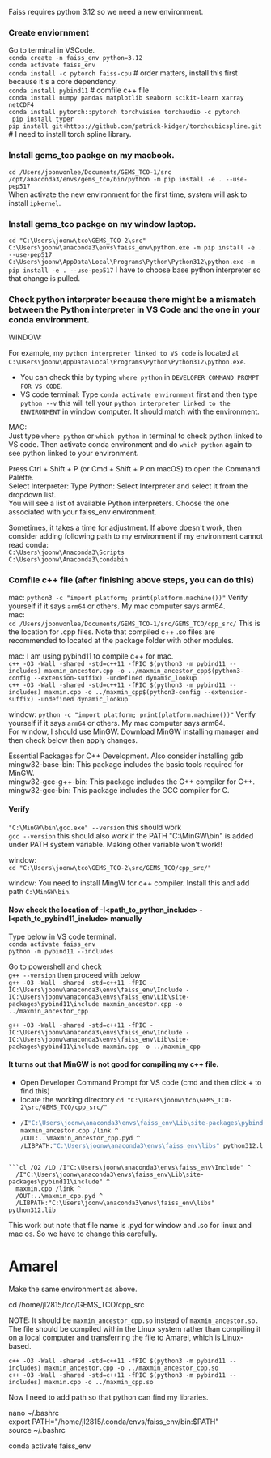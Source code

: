 Faiss requires python 3.12 so we need a new environment.

### Create enviornment
Go to terminal in VSCode.        
```conda create -n faiss_env python=3.12```       
```conda activate faiss_env```       
```conda install -c pytorch faiss-cpu```                                              # order matters, install this first because it's a core dependency.    
```conda install pybind11```                                                          # comfile c++ file       
```conda install numpy pandas matplotlib seaborn scikit-learn xarray netCDF4 ```            
```conda install pytorch::pytorch torchvision torchaudio -c pytorch```       
``` pip install typer```                                    
``` pip install git+https://github.com/patrick-kidger/torchcubicspline.git ```        # I need to install torch spline library.    
        
### Install gems_tco packge on my macbook.     
```cd /Users/joonwonlee/Documents/GEMS_TCO-1/src```    
```/opt/anaconda3/envs/gems_tco/bin/python -m pip install -e . --use-pep517```   
When activate the new environment for the first time, system will ask to install ```ipkernel```.

### Install gems_tco packge on my window laptop.   
``` cd "C:\Users\joonw\tco\GEMS_TCO-2\src" ```     
``` C:\Users\joonw\anaconda3\envs\faiss_env\python.exe -m pip install -e . --use-pep517  ```        
``` C:\Users\joonw\AppData\Local\Programs\Python\Python312\python.exe -m pip install -e . --use-pep517 ```   I have to choose base python interpreter so that change is pulled.   
    
### Check python interpreter because there might be a mismatch between the Python interpreter in VS Code and the one in your conda environment.        
WINDOW:    
    
For example, my ```python interpreter linked to VS code``` is located at ```C:\Users\joonw\AppData\Local\Programs\Python\Python312\python.exe```.     
- You can check this by typing ```where python``` in ```DEVELOPER COMMAND PROMPT FOR VS CODE```.          
- VS code terminal: Type ```conda activate environment``` first and then type ```python --v``` this will tell your ```python interpreter linked to the ENVIRONMENT``` in window computer. It should match with the environment.      
   
MAC:    
Just type ```where python``` or ```which python``` in terminal to check python linked to VS code. Then activate conda environment and do ```which python``` again to see python linked to your environment.   

Press Ctrl + Shift + P (or Cmd + Shift + P on macOS) to open the Command Palette.           
Select Interpreter: Type Python: Select Interpreter and select it from the dropdown list.           
You will see a list of available Python interpreters. Choose the one associated with your faiss_env environment.              

Sometimes, it takes a time for adjustment. If above doesn't work, then consider adding following path to my environment if my environment cannot read conda:   
```C:\Users\joonw\Anaconda3\Scripts```   
```C:\Users\joonw\Anaconda3\condabin```   

### Comfile c++ file (after finishing above steps, you can do this)          
mac: ``` python3 -c "import platform; print(platform.machine())" ```   Verify yourself if it says ```arm64``` or others. My mac computer says arm64.   
mac:        
```cd /Users/joonwonlee/Documents/GEMS_TCO-1/src/GEMS_TCO/cpp_src/```  This is the location for .cpp files. Note that compiled c++ .so files are recommended to located at the package folder with other modules.

mac:  I am using pybind11 to compile c++ for mac.        
```c++ -O3 -Wall -shared -std=c++11 -fPIC $(python3 -m pybind11 --includes) maxmin_ancestor.cpp -o ../maxmin_ancestor_cpp$(python3-config --extension-suffix) -undefined dynamic_lookup```     
```c++ -O3 -Wall -shared -std=c++11 -fPIC $(python3 -m pybind11 --includes) maxmin.cpp -o ../maxmin_cpp$(python3-config --extension-suffix) -undefined dynamic_lookup```        
      
window: ``` python -c "import platform; print(platform.machine())" ```   Verify yourself if it says ```arm64``` or others. My mac computer says arm64.    
For window, I should use MinGW. Download MinGW installing manager and then check below then apply changes.     
     
Essential Packages for C++ Development. Also consider installing gdb      
mingw32-base-bin: This package includes the basic tools required for MinGW.    
mingw32-gcc-g++-bin: This package includes the G++ compiler for C++.     
mingw32-gcc-bin: This package includes the GCC compiler for C.     
     
#### Verify    
``` "C:\MinGW\bin\gcc.exe" --version ```    this should work       
``` gcc --version ```  this should also work if the PATH  "C:\MinGW\bin" is added under PATH system variable. Making other variable won't work!!        


window:       
``` cd "C:\Users\joonw\tco\GEMS_TCO-2\src/GEMS_TCO/cpp_src/" ```        

window:   You need to install MingW for c++ compiler. Install this and add path ```C:\MinGW\bin```.     

#### Now check the location of -I<path_to_python_include> -I<path_to_pybind11_include> manually          
Type below in VS code terminal.      
```conda activate faiss_env```        
```python -m pybind11 --includes```         

Go to powershell and check    
```g++ --version```  then proceed with below      
```g++ -O3 -Wall -shared -std=c++11 -fPIC -IC:\Users\joonw\anaconda3\envs\faiss_env\Include -IC:\Users\joonw\anaconda3\envs\faiss_env\Lib\site-packages\pybind11\include maxmin_ancestor.cpp -o  ../maxmin_ancestor_cpp```      

```g++ -O3 -Wall -shared -std=c++11 -fPIC -IC:\Users\joonw\anaconda3\envs\faiss_env\Include -IC:\Users\joonw\anaconda3\envs\faiss_env\Lib\site-packages\pybind11\include maxmin.cpp -o ../maxmin_cpp```      

#### It turns out that MinGW is not good for compiling my c++ file.   
- Open Developer Command Prompt for VS code (cmd and then click + to find this)   
- locate the working directory ``` cd "C:\Users\joonw\tco\GEMS_TCO-2\src/GEMS_TCO/cpp_src/" ```     
-  ``` cl /O2 /LD /I"C:\Users\joonw\anaconda3\envs\faiss_env\Include" ^
   /I"C:\Users\joonw\anaconda3\envs\faiss_env\Lib\site-packages\pybind11\include" ^
   maxmin_ancestor.cpp /link ^
   /OUT:..\maxmin_ancestor_cpp.pyd ^
   /LIBPATH:"C:\Users\joonw\anaconda3\envs\faiss_env\libs" python312.lib
 ```

```cl /O2 /LD /I"C:\Users\joonw\anaconda3\envs\faiss_env\Include" ^
   /I"C:\Users\joonw\anaconda3\envs\faiss_env\Lib\site-packages\pybind11\include" ^
   maxmin.cpp /link ^
   /OUT:..\maxmin_cpp.pyd ^
   /LIBPATH:"C:\Users\joonw\anaconda3\envs\faiss_env\libs" python312.lib
```  

This work but note that file name is .pyd for window and .so for linux and mac os. So we have to change this carefully.


# Amarel
Make the same environment as above.

cd /home/jl2815/tco/GEMS_TCO/cpp_src

NOTE: It should be ```maxmin_ancestor_cpp.so``` instead of ```maxmin_ancestor.so.``` The file should be compiled within the Linux system rather than compiling it on a local computer and transferring the file to Amarel, which is Linux-based.
      
``` c++ -O3 -Wall -shared -std=c++11 -fPIC $(python3 -m pybind11 --includes) maxmin_ancestor.cpp -o ../maxmin_ancestor_cpp.so ```        
``` c++ -O3 -Wall -shared -std=c++11 -fPIC $(python3 -m pybind11 --includes) maxmin.cpp -o ../maxmin_cpp.so  ```              


Now I need to add path so that python can find my libraries.
   
nano ~/.bashrc      
export PATH="/home/jl2815/.conda/envs/faiss_env/bin:$PATH"     
source ~/.bashrc      

conda activate faiss_env       
 
